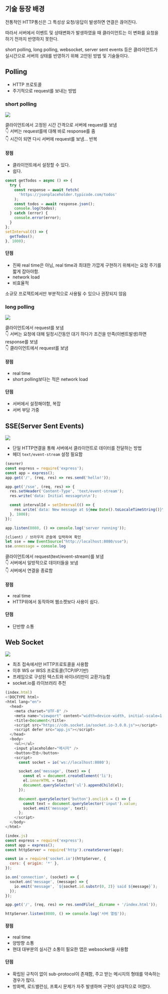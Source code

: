 ## 기술 등장 배경

전통적인 HTTP통신은 그 특성상 요청/응답이 발생하면 연결은 끊어진다.

따라서 서버에서 이벤트 및 상태변화가 발생하였을 때 클라이언트는 이 변화를 요청을 하기 전까지 반영하지 못한다.

short polling, long polling, websocket, server sent events 등은 클라이언트가 실시간으로 서버의 상태를 반영하기 위해 고안된 방법 및 기술들이다.

## Polling
- HTTP 프로토콜
- 주기적으로 request를 보내는 방법

### short polling

![](https://velog.velcdn.com/images/junsgk/post/b7c31d4a-7b8e-4600-a642-234be577b0e4/image.png)

클라이언트에서 고정된 시간 간격으로 서버에 request를 보냄<br/>
👇
서버는 request를에 대해 바로 response를 줌 <br/>
👇
시간이 되면 다시 서버에 request를 보냄... 반복

#### 장점
- 클라이언트에서 설정할 수 있다.
- 쉽다.

```js
const getTodos = async () => {
  try {
    const response = await fetch(
      'https://jsonplaceholder.typicode.com/todos'
    );
    const todos = await response.json();
    console.log(todos);
  } catch (error) {
    console.error(error);
  }
};
setInterval(() => {
  getTodos();
}, 1000);
```


#### 단점
- 진짜 real time은 아님, real time과 최대한 가깝게 구현하기 위해서는 요청 주기를 짧게 잡아야함.
- network load
- 비효율적

소규모 프로젝트에서만 부분적으로 사용될 수 있으나 권장되지 않음

### long polling

![](https://velog.velcdn.com/images/junsgk/post/0e2799b5-61f8-4ad7-ab57-2534e6ac7210/image.png)


클라이언트에서 request를 보냄<br/>
👇
서버는 요청에 대해 일정시간동안 대기 하다가 조건을 만족(이벤트발생)하면 response를 보냄<br/>
👇
클라이언트에서 request를 보냄

#### 장점
- real time
- short polling보다는 적은 network load

#### 단점
- 서버에서 설정해야함, 복잡
- 서버 부담 가중

## SSE(Server Sent Events)
![](https://velog.velcdn.com/images/junsgk/post/6364a103-e68b-4042-8a78-1a2f01b7c5d0/image.png)


- 단일 HTTP연결을 통해 서버에서 클라이언트로 데이터를 전달하는 방법
- 헤더 `text/event-stream` 설정 필요함

```js
(sevrer)
const express = require('express');
const app = express();
app.get('/', (req, res) => res.send('hello!'));

app.get('/sse', (req, res) => {
  res.setHeader('Content-Type', 'text/event-stream');
  res.write('data: Initial message\n\n');

  const intervalId = setInterval(() => {
    res.write(`data: New message at ${new Date().toLocaleTimeString()}\n\n`); // 형식 중요
  }, 1000);
});

app.listen(8080, () => console.log('server running'));

(client) / 브라우저 콘솔에 입력하여 확인
let sse = new EventSource("http://localhost:8080/sse");
sse.onmessage = console.log
```

클라이언트에서 request(text/event-stream)를 보냄<br/>
👇
서버에서 일방적으로 데이터들을 보냄<br/>
👇
서버에서 연결을 종료함

#### 장점
- real time
- HTTP위에서 동작하며 웹소켓보다 사용이 쉽다.

#### 단점
- 단반향 소통

## Web Socket
![](https://velog.velcdn.com/images/junsgk/post/b6a4f566-d4d0-41db-9ab1-0fb13457ada1/image.png)

- 최초 접속에서만 HTTP프로토콜을 사용함
- 이후 WS or WSS 프로토콜(TCP/IP기반)
- 프레임으로 구성된 텍스트와 바이너리만이 교환가능함
- socket.io를 라이브러리 추천

```js
(index.html)
<!DOCTYPE html>
<html lang="en">
  <head>
    <meta charset="UTF-8" />
    <meta name="viewport" content="width=device-width, initial-scale=1.0" />
    <title>Document</title>
    <script src="https://cdn.socket.io/socket.io-3.0.0.js"></script>
    <script defer src="app.js"></script>
  </head>
  <body>
    <ul></ul>
    <input placeholder="메시지" />
    <button>전송</button>
    <script>
      const socket = io('ws://localhost:8080');

      socket.on('message', (text) => {
        const el = document.createElement('li');
        el.innerHTML = text;
        document.querySelector('ul').appendChild(el);
      });

      document.querySelector('button').onclick = () => {
        const text = document.querySelector('input').value;
        socket.emit('message', text);
      };
    </script>
  </body>
</html>

(index.js)
const express = require('express');
const app = express();
const httpServer = require('http').createServer(app);

const io = require('socket.io')(httpServer, {
  cors: { origin: '*' },
});

io.on('connection', (socket) => {
  socket.on('message', (message) => {
    io.emit('message', `${socket.id.substr(0, 2)} said ${message}`);
  });
});

app.get('/', (req, res) => res.sendFile(__dirname + '/index.html'));

httpServer.listen(8080, () => console.log('서버 열림'));


```

#### 장점
- real time
- 양방향 소통
- 현대 대부분의 실시간 소통이 필요한 앱은 websocket을 사용함

#### 단점
- 확립된 규칙이 없이 sub-protocol이 존재함, 주고 받는 메시지의 형태를 약속하는 경우가 많다.
- 방화벽, 로드밸런싱, 프록시 문제가 자주 발생하며 구현이 상대적으로 어렵다.
